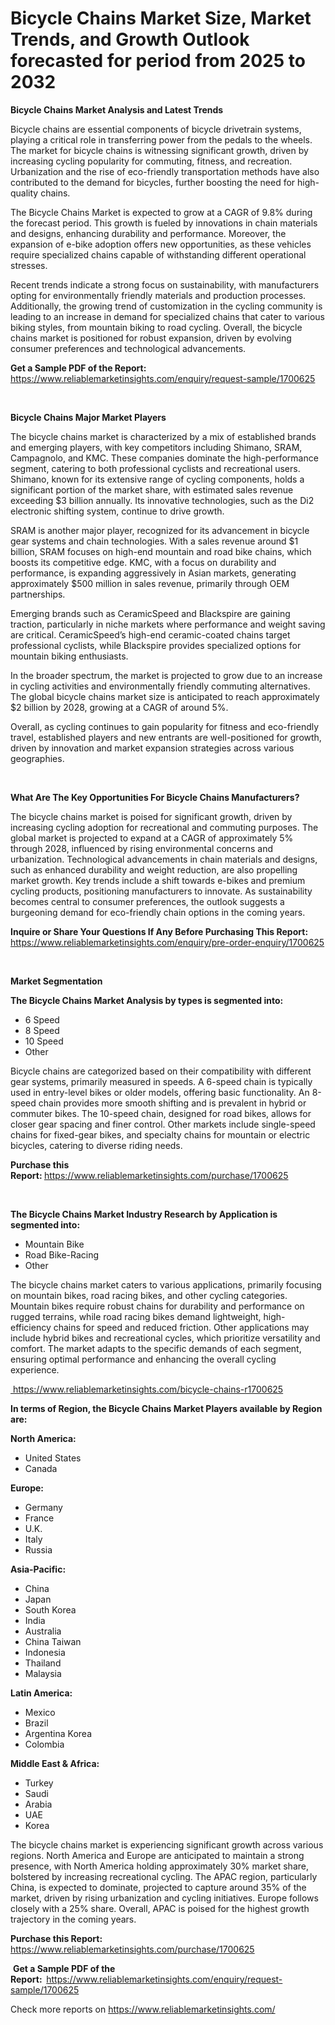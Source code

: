 <p><h1>Bicycle Chains Market Size, Market Trends, and Growth Outlook forecasted for period from 2025 to 2032</h1></p><p><strong>Bicycle Chains Market Analysis and Latest Trends</strong></p>
<p><p>Bicycle chains are essential components of bicycle drivetrain systems, playing a critical role in transferring power from the pedals to the wheels. The market for bicycle chains is witnessing significant growth, driven by increasing cycling popularity for commuting, fitness, and recreation. Urbanization and the rise of eco-friendly transportation methods have also contributed to the demand for bicycles, further boosting the need for high-quality chains.</p><p>The Bicycle Chains Market is expected to grow at a CAGR of 9.8% during the forecast period. This growth is fueled by innovations in chain materials and designs, enhancing durability and performance. Moreover, the expansion of e-bike adoption offers new opportunities, as these vehicles require specialized chains capable of withstanding different operational stresses.</p><p>Recent trends indicate a strong focus on sustainability, with manufacturers opting for environmentally friendly materials and production processes. Additionally, the growing trend of customization in the cycling community is leading to an increase in demand for specialized chains that cater to various biking styles, from mountain biking to road cycling. Overall, the bicycle chains market is positioned for robust expansion, driven by evolving consumer preferences and technological advancements.</p></p>
<p><strong>Get a Sample PDF of the Report:&nbsp;</strong> <a href="https://www.reliablemarketinsights.com/enquiry/request-sample/1700625?utm_campaign=2100&utm_medium=2&utm_source=Github&utm_content=ia&utm_term=22022025&utm_id=bicycle-chains">https://www.reliablemarketinsights.com/enquiry/request-sample/1700625</a></p>
<p>&nbsp;</p>
<p><strong>Bicycle Chains Major Market Players</strong></p>
<p><p>The bicycle chains market is characterized by a mix of established brands and emerging players, with key competitors including Shimano, SRAM, Campagnolo, and KMC. These companies dominate the high-performance segment, catering to both professional cyclists and recreational users. Shimano, known for its extensive range of cycling components, holds a significant portion of the market share, with estimated sales revenue exceeding $3 billion annually. Its innovative technologies, such as the Di2 electronic shifting system, continue to drive growth.</p><p>SRAM is another major player, recognized for its advancement in bicycle gear systems and chain technologies. With a sales revenue around $1 billion, SRAM focuses on high-end mountain and road bike chains, which boosts its competitive edge. KMC, with a focus on durability and performance, is expanding aggressively in Asian markets, generating approximately $500 million in sales revenue, primarily through OEM partnerships.</p><p>Emerging brands such as CeramicSpeed and Blackspire are gaining traction, particularly in niche markets where performance and weight saving are critical. CeramicSpeed’s high-end ceramic-coated chains target professional cyclists, while Blackspire provides specialized options for mountain biking enthusiasts.</p><p>In the broader spectrum, the market is projected to grow due to an increase in cycling activities and environmentally friendly commuting alternatives. The global bicycle chains market size is anticipated to reach approximately $2 billion by 2028, growing at a CAGR of around 5%.</p><p>Overall, as cycling continues to gain popularity for fitness and eco-friendly travel, established players and new entrants are well-positioned for growth, driven by innovation and market expansion strategies across various geographies.</p></p>
<p>&nbsp;</p>
<p><strong>What Are The Key Opportunities For Bicycle Chains Manufacturers?</strong></p>
<p><p>The bicycle chains market is poised for significant growth, driven by increasing cycling adoption for recreational and commuting purposes. The global market is projected to expand at a CAGR of approximately 5% through 2028, influenced by rising environmental concerns and urbanization. Technological advancements in chain materials and designs, such as enhanced durability and weight reduction, are also propelling market growth. Key trends include a shift towards e-bikes and premium cycling products, positioning manufacturers to innovate. As sustainability becomes central to consumer preferences, the outlook suggests a burgeoning demand for eco-friendly chain options in the coming years.</p></p>
<p><strong>Inquire or Share Your Questions If Any Before Purchasing This Report:</strong> <a href="https://www.reliablemarketinsights.com/enquiry/pre-order-enquiry/1700625?utm_campaign=2100&utm_medium=2&utm_source=Github&utm_content=ia&utm_term=22022025&utm_id=bicycle-chains">https://www.reliablemarketinsights.com/enquiry/pre-order-enquiry/1700625</a></p>
<p>&nbsp;</p>
<p><strong>Market Segmentation</strong></p>
<p><strong>The Bicycle Chains Market Analysis by types is segmented into:</strong></p>
<p><ul><li>6 Speed</li><li>8 Speed</li><li>10 Speed</li><li>Other</li></ul></p>
<p><p>Bicycle chains are categorized based on their compatibility with different gear systems, primarily measured in speeds. A 6-speed chain is typically used in entry-level bikes or older models, offering basic functionality. An 8-speed chain provides more smooth shifting and is prevalent in hybrid or commuter bikes. The 10-speed chain, designed for road bikes, allows for closer gear spacing and finer control. Other markets include single-speed chains for fixed-gear bikes, and specialty chains for mountain or electric bicycles, catering to diverse riding needs.</p></p>
<p><strong>Purchase this Report:&nbsp;</strong><a href="https://www.reliablemarketinsights.com/purchase/1700625?utm_campaign=2100&utm_medium=2&utm_source=Github&utm_content=ia&utm_term=22022025&utm_id=bicycle-chains">https://www.reliablemarketinsights.com/purchase/1700625</a></p>
<p>&nbsp;</p>
<p><strong>The Bicycle Chains Market Industry Research by Application is segmented into:</strong></p>
<p><ul><li>Mountain Bike</li><li>Road Bike-Racing</li><li>Other</li></ul></p>
<p><p>The bicycle chains market caters to various applications, primarily focusing on mountain bikes, road racing bikes, and other cycling categories. Mountain bikes require robust chains for durability and performance on rugged terrains, while road racing bikes demand lightweight, high-efficiency chains for speed and reduced friction. Other applications may include hybrid bikes and recreational cycles, which prioritize versatility and comfort. The market adapts to the specific demands of each segment, ensuring optimal performance and enhancing the overall cycling experience.</p></p>
<p><a href="https://www.reliablemarketinsights.com/bicycle-chains-r1700625?utm_campaign=2100&utm_medium=2&utm_source=Github&utm_content=ia&utm_term=22022025&utm_id=bicycle-chains">&nbsp;https://www.reliablemarketinsights.com/bicycle-chains-r1700625</a></p>
<p><strong>In terms of Region, the Bicycle Chains Market Players available by Region are:</strong></p>
<p>
    <p> <strong> North America: </strong>
        <ul>
            <li>United States</li>
            <li>Canada</li>
        </ul>
        </p> 
    <p> <strong> Europe: </strong>
        <ul>
            <li>Germany</li>
            <li>France</li>
            <li>U.K.</li>
            <li>Italy</li>
            <li>Russia</li>
        </ul>
        </p> 
    <p> <strong> Asia-Pacific: </strong>
        <ul>
            <li>China</li>
            <li>Japan</li>
            <li>South Korea</li>
            <li>India</li>
            <li>Australia</li>
            <li>China Taiwan</li>
            <li>Indonesia</li>
            <li>Thailand</li>
            <li>Malaysia</li>
        </ul>
        </p> 
    <p> <strong> Latin America: </strong>
        <ul>
            <li>Mexico</li>
            <li>Brazil</li>
            <li>Argentina Korea</li>
            <li>Colombia</li>
        </ul>
        </p> 
    <p> <strong> Middle East & Africa: </strong>
        <ul>
            <li>Turkey</li>
            <li>Saudi</li>
            <li>Arabia</li>
            <li>UAE</li>
            <li>Korea</li>
        </ul>
    </p>
    </p>
<p><p>The bicycle chains market is experiencing significant growth across various regions. North America and Europe are anticipated to maintain a strong presence, with North America holding approximately 30% market share, bolstered by increasing recreational cycling. The APAC region, particularly China, is expected to dominate, projected to capture around 35% of the market, driven by rising urbanization and cycling initiatives. Europe follows closely with a 25% share. Overall, APAC is poised for the highest growth trajectory in the coming years.</p></p>
<p><strong>Purchase this Report: </strong><a href="https://www.reliablemarketinsights.com/purchase/1700625?utm_campaign=2100&utm_medium=2&utm_source=Github&utm_content=ia&utm_term=22022025&utm_id=bicycle-chains">https://www.reliablemarketinsights.com/purchase/1700625</a></p>
<p>&nbsp;<strong>Get a Sample PDF of the Report:&nbsp;&nbsp;</strong><a href="https://www.reliablemarketinsights.com/enquiry/request-sample/1700625?utm_campaign=2100&utm_medium=2&utm_source=Github&utm_content=ia&utm_term=22022025&utm_id=bicycle-chains">https://www.reliablemarketinsights.com/enquiry/request-sample/1700625</a></p>
<p><strong></strong></p>
<p>Check more reports on <a href="https://www.reliablemarketinsights.com/?utm_campaign=2100&utm_medium=2&utm_source=Github&utm_content=ia&utm_term=22022025&utm_id=bicycle-chains">https://www.reliablemarketinsights.com/</a></p>